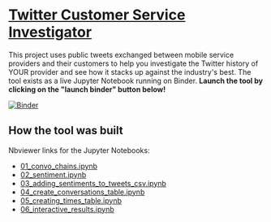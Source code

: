 # [Twitter Customer Service Investigator](https://mybinder.org/v2/gh/harshgits/twitter_customer_service/master?filepath=07_interactive_results.ipynb)
This project uses public tweets exchanged between mobile service providers and their customers to help you investigate the Twitter history of YOUR provider and see how it stacks up against the industry's best. The tool exists as a live Jupyter Notebook running on Binder. **Launch the tool by clicking on the "launch binder" button below!**

[![Binder](https://mybinder.org/badge_logo.svg)](https://mybinder.org/v2/gh/harshgits/twitter_customer_service/master?filepath=07_interactive_results.ipynb)

## How the tool was built

Nbviewer links for the Jupyter Notebooks:

- [01_convo_chains.ipynb](http://nbviewer.jupyter.org/github/harshgits/twitter_customer_service/blob/master/01_convo_chains.ipynb)
- [02_sentiment.ipynb](http://nbviewer.jupyter.org/github/harshgits/twitter_customer_service/blob/master/02_sentiment.ipynb)
- [03_adding_sentiments_to_tweets_csv.ipynb](http://nbviewer.jupyter.org/github/harshgits/twitter_customer_service/blob/master/03_adding_sentiments_to_tweets_csv.ipynb)
- [04_create_conversations_table.ipynb](http://nbviewer.jupyter.org/github/harshgits/twitter_customer_service/blob/master/04_create_conversations_table.ipynb)
- [05_creating_times_table.ipynb](http://nbviewer.jupyter.org/github/harshgits/twitter_customer_service/blob/master/05_creating_times_table.ipynb)
- [06_interactive_results.ipynb](http://nbviewer.jupyter.org/github/harshgits/twitter_customer_service/blob/master/06_interactive_results.ipynb)
